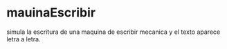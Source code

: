# mauinaEscribir
simula la escritura de una maquina de escribir mecanica y el texto aparece letra  a letra.
